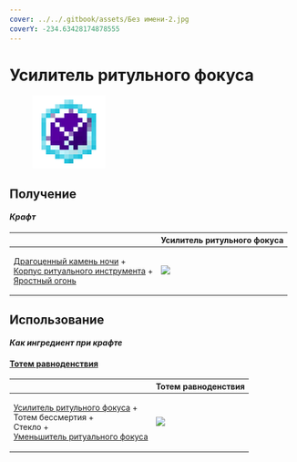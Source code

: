 ```yaml
---
cover: ../../.gitbook/assets/Без имени-2.jpg
coverY: -234.63428174878555
---
```


# Усилитель ритульного фокуса

<figure><img src="../../.gitbook/assets/ritual_focus_greater_128.png" alt=""><figcaption></figcaption></figure>

## Получение

#### _Крафт_

|                                                                                                                                                                                       |  Усилитель ритульного фокуса                          |
| ------------------------------------------------------------------------------------------------------------------------------------------------------------------------------------- | ----------------------------------------------------- |
| <p><a href="perk_gem_night.md">Драгоценный камень ночи</a> +<br><a href="ritual_focus_minor.md">Корпус ритуального инструмента</a> +<br><a href="fury_fire.md">Яростный огонь</a></p> | ![](../../.gitbook/assets/ritual\_focus\_greater.png) |

## Использование

#### _Как ингредиент при крафте_

#### [Тотем равноденствия](totem_of_equinox.md)

|                                                                                                                                                                                     |  Тотем равноденствия                              |
| ----------------------------------------------------------------------------------------------------------------------------------------------------------------------------------- | ------------------------------------------------- |
| <p><a href="ritual_focus_greater.md">Усилитель ритульного фокуса</a> +<br>Тотем бессмертия +<br>Стекло +<br><a href="ritual_focus_lesser.md">Уменьшитель ритуального фокуса</a></p> | ![](../../.gitbook/assets/totem\_of\_equinox.png) |

